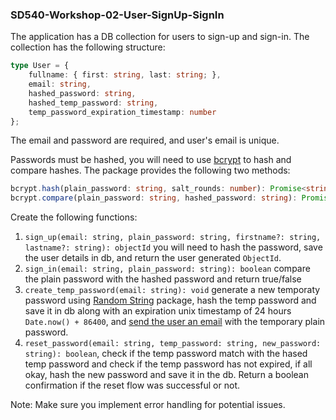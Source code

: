 ### SD540-Workshop-02-User-SignUp-SignIn

The application has a DB collection for users to sign-up and sign-in. The collection has the following structure:
```typescript
type User = {
    fullname: { first: string, last: string; },
    email: string,
    hashed_password: string,
    hashed_temp_password: string,
    temp_password_expiration_timestamp: number
};
```
The email and password are required, and user's email is unique.
  
Passwords must be hashed, you will need to use [bcrypt](https://www.npmjs.com/package/bcrypt) to hash and compare hashes. The package provides the following two methods:
```typescript
bcrypt.hash(plain_password: string, salt_rounds: number): Promise<string> // use salt_rounds = 10
bcrypt.compare(plain_password: string, hashed_password: string): Promise<boolean>
```
Create the following functions:
1. `sign_up(email: string, plain_password: string, firstname?: string, lastname?: string): objectId` you will need to hash the password, save the user details in db, and return the user generated `ObjectId`.
2. `sign_in(email: string, plain_password: string): boolean` compare the plain password with the hashed password and return true/false
3. `create_temp_password(email: string): void` generate a new temporaty password using [Random String](https://www.npmjs.com/package/randomstring) package, hash the temp password and save it in db along with an expiration unix timestamp of 24 hours `Date.now() + 86400`, and [send the user an email](https://www.npmjs.com/package/@sendgrid/mail) with the temporary plain password.
4. `reset_password(email: string, temp_password: string, new_password: string): boolean`, check if the temp password match with the hased temp password and check if the temp password has not expired, if all okay, hash the new password and save it in the db. Return a boolean confirmation if the reset flow was successful or not.
  
Note: Make sure you implement error handling for potential issues.
